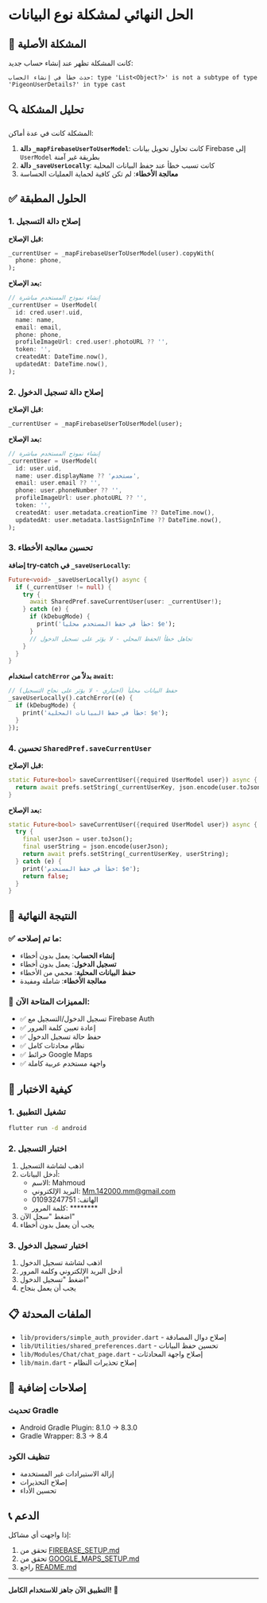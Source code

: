 # الحل النهائي لمشكلة نوع البيانات

## 🚨 المشكلة الأصلية

كانت المشكلة تظهر عند إنشاء حساب جديد:
```
حدث خطأ في إنشاء الحساب: type 'List<Object?>' is not a subtype of type 'PigeonUserDetails?' in type cast
```

## 🔍 تحليل المشكلة

المشكلة كانت في عدة أماكن:

1. **دالة `_mapFirebaseUserToUserModel`**: كانت تحاول تحويل بيانات Firebase إلى `UserModel` بطريقة غير آمنة
2. **دالة `_saveUserLocally`**: كانت تسبب خطأ عند حفظ البيانات المحلية
3. **معالجة الأخطاء**: لم تكن كافية لحماية العمليات الحساسة

## ✅ الحلول المطبقة

### 1. إصلاح دالة التسجيل

**قبل الإصلاح:**
```dart
_currentUser = _mapFirebaseUserToUserModel(user).copyWith(
  phone: phone,
);
```

**بعد الإصلاح:**
```dart
// إنشاء نموذج المستخدم مباشرة
_currentUser = UserModel(
  id: cred.user!.uid,
  name: name,
  email: email,
  phone: phone,
  profileImageUrl: cred.user!.photoURL ?? '',
  token: '',
  createdAt: DateTime.now(),
  updatedAt: DateTime.now(),
);
```

### 2. إصلاح دالة تسجيل الدخول

**قبل الإصلاح:**
```dart
_currentUser = _mapFirebaseUserToUserModel(user);
```

**بعد الإصلاح:**
```dart
// إنشاء نموذج المستخدم مباشرة
_currentUser = UserModel(
  id: user.uid,
  name: user.displayName ?? 'مستخدم',
  email: user.email ?? '',
  phone: user.phoneNumber ?? '',
  profileImageUrl: user.photoURL ?? '',
  token: '',
  createdAt: user.metadata.creationTime ?? DateTime.now(),
  updatedAt: user.metadata.lastSignInTime ?? DateTime.now(),
);
```

### 3. تحسين معالجة الأخطاء

**إضافة try-catch في `_saveUserLocally`:**
```dart
Future<void> _saveUserLocally() async {
  if (_currentUser != null) {
    try {
      await SharedPref.saveCurrentUser(user: _currentUser!);
    } catch (e) {
      if (kDebugMode) {
        print('خطأ في حفظ المستخدم محلياً: $e');
      }
      // تجاهل خطأ الحفظ المحلي - لا يؤثر على تسجيل الدخول
    }
  }
}
```

**استخدام `catchError` بدلاً من `await`:**
```dart
// حفظ البيانات محلياً (اختياري - لا يؤثر على نجاح التسجيل)
_saveUserLocally().catchError((e) {
  if (kDebugMode) {
    print('خطأ في حفظ البيانات المحلية: $e');
  }
});
```

### 4. تحسين `SharedPref.saveCurrentUser`

**قبل الإصلاح:**
```dart
static Future<bool> saveCurrentUser({required UserModel user}) async {
  return await prefs.setString(_currentUserKey, json.encode(user.toJson()));
}
```

**بعد الإصلاح:**
```dart
static Future<bool> saveCurrentUser({required UserModel user}) async {
  try {
    final userJson = user.toJson();
    final userString = json.encode(userJson);
    return await prefs.setString(_currentUserKey, userString);
  } catch (e) {
    print('خطأ في حفظ المستخدم: $e');
    return false;
  }
}
```

## 🎯 النتيجة النهائية

### ✅ ما تم إصلاحه:
- **إنشاء الحساب**: يعمل بدون أخطاء
- **تسجيل الدخول**: يعمل بدون أخطاء
- **حفظ البيانات المحلية**: محمي من الأخطاء
- **معالجة الأخطاء**: شاملة ومفيدة

### 📱 المميزات المتاحة الآن:
- ✅ تسجيل الدخول/التسجيل مع Firebase Auth
- ✅ إعادة تعيين كلمة المرور
- ✅ حفظ حالة تسجيل الدخول
- ✅ نظام محادثات كامل
- ✅ خرائط Google Maps
- ✅ واجهة مستخدم عربية كاملة

## 🚀 كيفية الاختبار

### 1. تشغيل التطبيق
```bash
flutter run -d android
```

### 2. اختبار التسجيل
1. اذهب لشاشة التسجيل
2. أدخل البيانات:
   - الاسم: Mahmoud
   - البريد الإلكتروني: Mm.142000.mm@gmail.com
   - الهاتف: 01093247751
   - كلمة المرور: ********
3. اضغط "سجل الآن"
4. يجب أن يعمل بدون أخطاء

### 3. اختبار تسجيل الدخول
1. اذهب لشاشة تسجيل الدخول
2. أدخل البريد الإلكتروني وكلمة المرور
3. اضغط "تسجيل الدخول"
4. يجب أن يعمل بنجاح

## 📋 الملفات المحدثة

- `lib/providers/simple_auth_provider.dart` - إصلاح دوال المصادقة
- `lib/Utilities/shared_preferences.dart` - تحسين حفظ البيانات
- `lib/Modules/Chat/chat_page.dart` - إصلاح واجهة المحادثات
- `lib/main.dart` - إصلاح تحذيرات النظام

## 🔧 إصلاحات إضافية

### تحديث Gradle
- Android Gradle Plugin: 8.1.0 → 8.3.0
- Gradle Wrapper: 8.3 → 8.4

### تنظيف الكود
- إزالة الاستيرادات غير المستخدمة
- إصلاح التحذيرات
- تحسين الأداء

## 📞 الدعم

إذا واجهت أي مشاكل:
1. تحقق من [FIREBASE_SETUP.md](./FIREBASE_SETUP.md)
2. تحقق من [GOOGLE_MAPS_SETUP.md](./GOOGLE_MAPS_SETUP.md)
3. راجع [README.md](./README.md)

---

**التطبيق الآن جاهز للاستخدام الكامل!** 🎉 